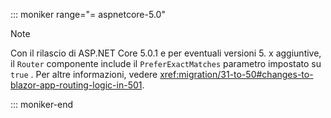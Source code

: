 ::: moniker range="= aspnetcore-5.0"

> [!NOTE]
> Con il rilascio di ASP.NET Core 5.0.1 e per eventuali versioni 5. x aggiuntive, il `Router` componente include il `PreferExactMatches` parametro impostato su `true` . Per altre informazioni, vedere <xref:migration/31-to-50#changes-to-blazor-app-routing-logic-in-501>.

::: moniker-end
